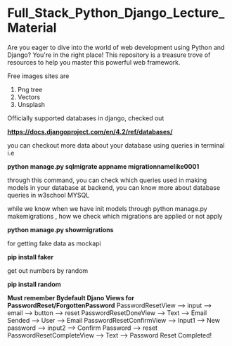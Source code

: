 # Full_Stack_Python_Django_Lecture_Material
Are you eager to dive into the world of web development using Python and Django? You're in the right place! This repository is a treasure trove of resources to help you master this powerful web framework.


Free images sites are 
1. Png tree 
2. Vectors 
3. Unsplash


Officially supported databases in django, checked out

**https://docs.djangoproject.com/en/4.2/ref/databases/**

you can checkout more data about your database using queries in terminal i.e

**python manage.py sqlmigrate appname migrationnamelike0001**

through this command, you can check which queries used in making models in your database at backend, you can know more about database queries in w3school MYSQL

while we know when we have init models through python manage.py makemigrations , how we check which migrations are applied or not apply

**python manage.py showmigrations**

for getting fake data as mockapi


**pip install faker**

get out numbers by random

**pip install random**

**Must remember Bydefault Djano Views for PasswordReset/ForgottenPassword**
PasswordResetView  -->  input  -->  email  -->  button  -->  reset
PasswordResetDoneView  -->  Text  -->  Email Sended  -->  User  --> Email
PasswordResetConfirmView  -->  Input1 -->  New password  -->  input2  -->  Confirm Password  -->  reset
PasswordResetCompleteView  -->  Text  -->  Password Reset Completed!
